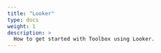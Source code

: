 ```yaml
---
title: "Looker"
type: docs
weight: 1
description: >
  How to get started with Toolbox using Looker.
---
```

